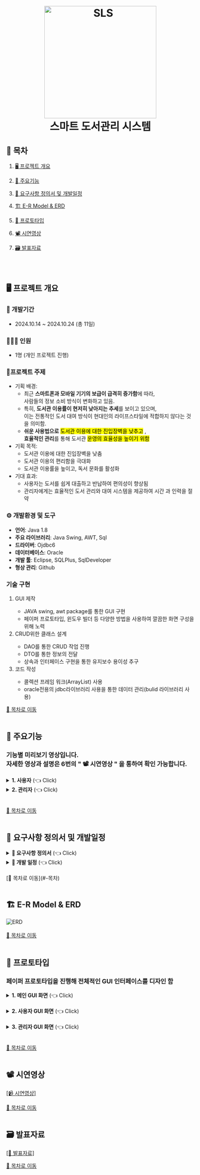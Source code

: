 <h1 align="center">
  <br>
  <img src="https://github.com/user-attachments/assets/42f7e699-960c-4130-93b4-e8f70d2e04b0" alt="SLS" width="300">
  <br>
  스마트 도서관리 시스템
  <br>
</h1>

## 📌 목차
1. [🖥️ 프로젝트 개요](#%EF%B8%8F-프로젝트-개요)
2. [📕 주요기능](#-주요기능)
3. [📖 요구사항 정의서 및 개발일정](#-요구사항-정의서-및-개발일정)
4. [🏗️ E-R Model & ERD](#%EF%B8%8F-e-r-model--erd)
5. [🔧 프로토타입](#-프로토타입)
6. [📽️ 시연영상](#%EF%B8%8F-시연영상)
7. [🗃️ 발표자료](#%EF%B8%8F-발표자료)

      <br><br>

## 🖥️ 프로젝트 개요
### :calendar: 개발기간
  - 2024.10.14 ~ 2024.10.24 (총 11일)

### 🧑‍🤝‍🧑 인원
  - 1명 (개인 프로젝트 진행)

### 🔖프로젝트 주제
  - 기획 배경: <br>
    - 최근 <b>스마트폰과 모바일 기기의 보급이 급격히 증가함</b>에 따라, <br>사람들의 정보 소비 방식이 변화하고 있음.
    - 특히, <b>도서관 이용률이 현저히 낮아지는 추세</b>를 보이고 있으며, <br>이는 전통적인 도서 대여 방식이 현대인의 라이프스타일에 적합하지 않다는 것을 의미함. 
    - <b>쉬운 사용법으로</b> <mark>도서관 이용에 대한 진입장벽을 낮추고</mark> , <br><b>효율적인 관리</b>를 통해 도서관 <mark>운영의 효율성을 높이기 위함</mark>
  - 기획 목적: <br>
    - 도서관 이용에 대한 진입장벽을 낮춤
    - 도서관 이용의 편리함을 극대화
    - 도서관 이용률을 높이고, 독서 문화를 활성화
  - 기대 효과: <br>
    - 사용자는 도서를 쉽게 대출하고 반납하여 편의성이 향상됨
    - 관리자에게는 효율적인 도서 관리와 대여 시스템을 제공하여 시간 과 인력을 절약
    
### ⚙️ 개발환경 및 도구
  - **언어**: Java 1.8
  - **주요 라이브러리**: Java Swing, AWT, Sql
  - **드라이버**: Ojdbc6 
  - **데이터베이스**: Oracle
  - **개발 툴**: Eclipse, SQLPlus, SqlDeveloper
  - **형상 관리**: Github

### 기술 구현
<ol>
  <li>
    GUI 제작
  </li>
  <ul>
    <li>
      JAVA swing, awt package를 통한 GUI 구현
    </li>
    <li>
      페이퍼 프로토타입, 윈도우 빌더 등 다양한 방법을 사용하여 깔끔한 화면 구성을 위해 노력
    </li>
  </ul>
  <li>
    CRUD위한 클래스 설계
  </li>
  <ul>
    <li>
      DAO를 통한 CRUD 작업 진행
    </li>
    <li>
      DTO를 통한 정보의 전달
    </li>
    <li>
      상속과 인터페이스 구현을 통한 유지보수 용이성 추구
    </li>
  </ul>
  <li>
    코드 작성
  </li>
  <ul>
    <li>
      콜렉션 프레임 워크(ArrayList) 사용
    </li>
    <li>
      oracle전용의 jdbc라이브러리 사용을 통한 데이터 관리(bulid 라이브러리 사용)
    </li>
  </ul>
</ol> 

[📌 목차로 이동](#-목차)
<br><br>

## 📕 주요기능
### 기능별 미리보기 영상입니다. <br>자세한 영상과 설명은 6번의  " 📽️ 시연영상 " 을 통하여 확인 가능합니다.
<details>
  <summary><b>1. 사용자</b> (👈 Click)</summary>
  <br>

  | 회원가입 | ID 찾기 | PW 찾기 | 
  |:---:|:---:|:---:|
  | <img src="https://github.com/user-attachments/assets/9c5907c6-906a-4add-89f8-163ec2eea4ec" width="300" alt="회원가입"> | <img src="https://github.com/user-attachments/assets/5f371dca-caf7-4a45-950f-5cfed72e9070" width="300" alt="ID 찾기">  | <img src="https://github.com/user-attachments/assets/9ee878c8-a531-4d26-bbb4-d8e50da9b7c8" width="300" alt="PW 찾기"> |

  | 로그인 | 도서 대출 | 도서 반납 | 
  |:---:|:---:|:---:|
  | <img src="https://github.com/user-attachments/assets/d7d64e77-137b-434a-9910-399c4743bbbe" width="300" alt="로그인"> | <img src="https://github.com/user-attachments/assets/e0b7ee74-544c-49c7-bbe2-4b738eb2ab17" width="300" alt="도서 대출">  | <img src="https://github.com/user-attachments/assets/4bfb0289-2659-418d-89b6-151111f88e56" width="300" alt="도서 반납"> |

</details>
<details>
  <summary><b>2. 관리자</b> (👈 Click)</summary>
  <br>

  | 로그인 | 도서 등록 | 
  |:---:|:---:|
  | <img src="https://github.com/user-attachments/assets/831184b3-acf1-4682-afb7-5cacabad3311" width="300" alt="로그인"> | <img src="https://github.com/user-attachments/assets/aae5f0bb-81d7-48fd-bc9f-19a88eedbbdb" width="300" alt="도서 등록">  |

  | 도서 수정 | 도서 삭제 | 
  |:---:|:---:|
  | <img src="https://github.com/user-attachments/assets/9409b94c-e20c-4315-80d0-4d616670de13" width="300" alt="도서 수정"> | <img src="https://github.com/user-attachments/assets/8367dade-e6f4-48f9-b30a-63a95f9fa66b" width="300" alt="도서 삭제">  |

</details><br>

[📌 목차로 이동](#-목차)
<br><br>

## 📖 요구사항 정의서 및 개발일정
<details>
  <summary><b>📑 요구사항 정의서</b> (👈 Click)</summary>
  <br>
    <img src="https://github.com/user-attachments/assets/a1060dda-2a09-4875-b3ea-8341af549748" alt="요구사항 정의서"><br>
</details>
<details>
  <summary><b>📑 개발 일정</b> (👈 Click)</summary>
  <br>
    <img src="https://github.com/user-attachments/assets/4f69fc22-081a-476c-b84b-16bea5ea644c" alt="개발 일정"><br>
</details><br>
[📌 목차로 이동](#-목차)
<br><br>

## 🏗️ E-R Model & ERD
![ERD](https://github.com/user-attachments/assets/aa83547b-a776-491c-8e66-a0f14df3b2dd)<br><br>
[📌 목차로 이동](#-목차)
<br><br>

## 🔧 프로토타입
###  페이퍼 프로토타입을 진행해 전체적인 GUI 인터페이스를 디자인 함
<details>
  <summary><b>1. 메인 GUI 화면</b> (👈 Click)</summary>
  <br>
  <ul>
    <li>
      페이퍼 프로토타입
    </li>
    <img src="https://github.com/user-attachments/assets/7bb558f4-4bdc-48b5-93ce-a354c95b04e9" alt="페이퍼 프로토타입"><br><br>
    <li>
      결과 화면
    </li>
    <img src="https://github.com/user-attachments/assets/e53e53d1-1444-4c28-8d18-d395ac0942e5" alt="페이퍼 프로토타입"><br>
  </ul>
</details><br>
<details>
  <summary><b>2. 사용자 GUI 화면</b> (👈 Click)</summary>
  <br>
  <ul>
    <li>
      페이퍼 프로토타입
    </li>
    <img src="https://github.com/user-attachments/assets/e8228ec5-8b15-440d-898e-f9d9e96112c3" alt="페이퍼 프로토타입"><br><br>
    <li>
      결과 화면
    </li>
    <img src="https://github.com/user-attachments/assets/cf3b487e-42b1-48f5-9b66-fbc89872d23d" alt="페이퍼 프로토타입"><br>
  </ul>
</details><br>
<details>
  <summary><b>3. 관리자 GUI 화면</b> (👈 Click)</summary>
  <br>
  <ul>
    <li>
      페이퍼 프로토타입
    </li>
    <img src="https://github.com/user-attachments/assets/9387222a-e637-45a2-81fd-f35297fe342d" alt="페이퍼 프로토타입"><br><br>
    <li>
      결과 화면
    </li>
    <img src="https://github.com/user-attachments/assets/b616c9df-7eb6-4cf8-a61e-0d8769f64e7c" alt="페이퍼 프로토타입"><br>
  </ul>
</details><br>

[📌 목차로 이동](#-목차)
<br><br>

## 📽️ 시연영상
[[📹 시연영상]](https://www.youtube.com/playlist?list=PLNdYfRO3wDinaMKtuWkmtTtOvFhH2CDyz)<br>

[📌 목차로 이동](#-목차)
<br><br>

## 🗃️ 발표자료
[[📂 발표자료]](https://drive.google.com/file/d/1pfXYrpNl6nnI-E_PgnhFF8bp2JPUD7gy/view?usp=sharing)<br>

[📌 목차로 이동](#-목차)
